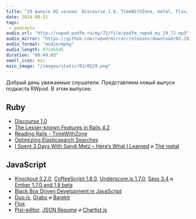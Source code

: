 ```yaml
---
title: "29 выпуск 02 сезона. Discourse 1.0, TimeWithZone, metal, Flux, Duo.js, JSON Resume и прочее"
date: 2014-08-31
tags:
 - podcasts
audio_url: "http://rwpod.podfm.ru/my/72/file/podfm_rwpod_my_29_72.mp3"
audio_mirror: "https://github.com/rwpod/mirror/releases/download/02.29/0229.mp3"
audio_format: "audio/mpeg"
audio_length: 47145545
duration: "00:49:03"
small_icon: mic
main_image: "/images/static/02/0229.png"
---
```


Добрый день уважаемые слушатели. Представляем новый выпуск подкаста RWpod. В этом выпуске:

## Ruby

 - [Discourse 1.0](http://blog.discourse.org/2014/08/introducing-discourse-1-0/)
 - [The Lesser-known Features in Rails 4.2](http://www.justinweiss.com/blog/2014/08/25/the-lesser-known-features-in-rails-4-dot-2/)
 - [Reading Rails - TimeWithZone](http://monkeyandcrow.com/blog/reading_rails_time_with_zone/)
 - [Optimizing Elasticsearch Searches](https://www.found.no/foundation/optimizing-elasticsearch-searches/)
 - [I Spent 3 Days With Sandi Metz – Here’s What I Learned](http://red-badger.com/blog/2014/08/20/i-spent-3-days-with-sandi-metz-heres-what-i-learned/) и [The metal](https://github.com/tenderlove/the_metal)

## JavaScript

 - [Knockout 3.2.0](http://blog.stevensanderson.com/2014/08/18/knockout-3-2-0-released/), [CoffeeScript 1.8.0](https://github.com/jashkenas/coffeescript/releases/tag/1.8.0), [Underscore.js 1.7.0](http://underscorejs.org/#changelog), [Sass 3.4](http://blog.sass-lang.com/posts/221239-sass-34-is-released) и [Ember 1.7.0 and 1.8 beta](http://emberjs.com/blog/2014/08/23/ember-1-7-0-released.html)
 - [Black Box Driven Development in JavaScript](https://hacks.mozilla.org/2014/08/black-box-driven-development-in-javascript/)
 - [Duo.js](http://duojs.org/), [Grabs](http://grabs.in/) и [Barekit](http://a2labs.github.io/barekit/)
 - [Flux](http://facebook.github.io/flux/docs/overview.html#content)
 - [Pixi-editor](http://antirek.github.io/pixi-editor/), [JSON Resume](http://jsonresume.org/) и [Chartist.js](http://gionkunz.github.io/chartist-js/)

<!--more-->



